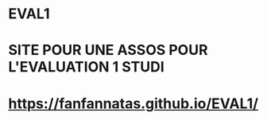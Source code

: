 # EVAL1
#
# SITE POUR UNE ASSOS POUR L'EVALUATION 1 STUDI
#
#
#  https://fanfannatas.github.io/EVAL1/ 
